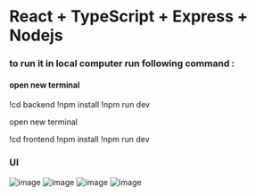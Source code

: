 # React + TypeScript + Express + Nodejs

### to run it in local computer run following command :

#### open new terminal

!cd backend
!npm install 
!npm run dev 

open new terminal

!cd frontend
!npm install
!npm run dev

### UI

![image](https://github.com/shaliniagrawal2512/chatbot/assets/76595515/b6ae6631-acd5-466a-bf7d-db4868991333)
![image](https://github.com/shaliniagrawal2512/chatbot/assets/76595515/bddf4a73-b90f-4215-a2ac-efd9efe247c2)
![image](https://github.com/shaliniagrawal2512/chatbot/assets/76595515/156cbb25-e6a5-4b2d-8599-c1a7c32d82fd)
![image](https://github.com/shaliniagrawal2512/chatbot/assets/76595515/62e80838-857e-4d33-9b81-451472d88ce4)




